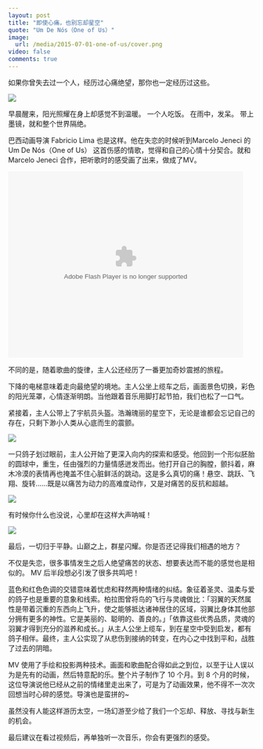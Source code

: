 ```yaml
---
layout: post
title: "即使心痛，也别忘却星空"
quote: "Um De Nós（One of Us）"
image: 
  url: /media/2015-07-01-one-of-us/cover.png
video: false
comments: true
---
```


如果你曾失去过一个人，经历过心痛绝望，那你也一定经历过这些。

![](http://ww1.sinaimg.cn/large/7853084cjw1f7u7hfhhsgj20lu0c9glz.jpg)

早晨醒来，阳光照耀在身上却感觉不到温暖。
一个人吃饭。
在雨中，发呆。
带上墨镜，就和整个世界隔绝。

巴西动画导演 Fabricio Lima 也是这样。他在失恋的时候听到Marcelo Jeneci 的 Um De Nós（One of Us） 这首伤感的情歌，觉得和自己的心情十分契合。就和 Marcelo Jeneci 合作，把听歌时的感受画了出来，做成了MV。

<embed src='http://player.youku.com/player.php/sid/XMTI3NTU0OTA2OA==/v.swf' allowFullScreen='true' quality='high' width='480' height=' 380' align='middle' allowScriptAccess='always' type='application/x-shockwave-flash'></embed>

不同的是，随着歌曲的旋律，主人公还经历了一番更加奇妙震撼的旅程。

下降的电梯意味着走向最绝望的境地。主人公坐上缆车之后，画面景色切换，彩色的阳光笼罩，心情逐渐明朗。当他跟着音乐用脚打起节拍，我们也松了一口气。

紧接着，主人公带上了宇航员头盔。浩瀚瑰丽的星空下，无论是谁都会忘记自己的存在，只剩下渺小人类从心底而生的震颤。

![](http://ww3.sinaimg.cn/large/7853084cjw1f7u7i2eehbj20lu0catah.jpg)

一只鸽子划过眼前，主人公开始了更深入向内的探索和感受。他回到一个形似胚胎的圆球中，重生，任由强烈的力量情感迸发而出。他打开自己的胸膛，颤抖着，麻木冷漠的表情再也掩盖不住心脏鲜活的跳动。这是多么真切的痛！悬空、跳跃、飞翔、旋转……既是以痛苦为动力的高难度动作，又是对痛苦的反抗和超越。

![](http://ww4.sinaimg.cn/large/7853084cjw1f7u7ij7cvij20lu0camyo.jpg)

有时候你什么也没说，心里却在这样大声呐喊！

![](http://ww4.sinaimg.cn/large/7853084cjw1f7u7j4ehs2j20lt0ca40v.jpg)

最后，一切归于平静。山巅之上，群星闪耀。你是否还记得我们相遇的地方？

不仅是失恋，很多事情发生之后人绝望痛苦的状态、想要表达而不能的感觉也是相似的。 MV 后半段想必引发了很多共鸣吧！

蓝色和红色色调的交错意味着忧虑和释然两种情绪的纠结。象征着圣灵、温柔与爱的鸽子也是重要的意象和线索。柏拉图曾将鸟的飞行与灵魂做比：「羽翼的天然属性是带着沉重的东西向上飞升，使之能够抵达诸神居住的区域，羽翼比身体其他部分拥有更多的神性。它是美丽的、聪明的、善良的。」「依靠这些优秀品质，灵魂的羽翼才得到充分的滋养和成长。」从主人公坐上缆车，到在星空中受到启发，都有鸽子相伴。最终，主人公实现了从悲伤到接纳的转变，在内心之中找到平和，战胜了过去的阴暗。

MV 使用了手绘和投影两种技术。画面和歌曲配合得如此之到位，以至于让人误以为是先有的动画，然后特意配的乐。整个片子制作了 10 个月。到 8 个月的时候，这位导演说他已经从之前的情绪里走出来了，可是为了动画效果，他不得不一次次回想当时心碎的感觉。导演也是蛮拼的~

虽然没有人能这样游历太空，一场幻游至少给了我们一个忘却、释放、寻找与新生的机会。 

最后建议在看过视频后，再单独听一次音乐，你会有更强烈的感受。




